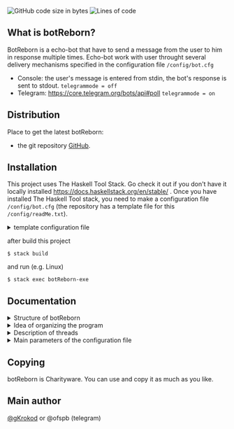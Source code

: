 ![GitHub code size in bytes](https://img.shields.io/github/languages/code-size/gKrokod/botReborn?style=flat-square)
![Lines of code](https://img.shields.io/tokei/lines/github/gKrokod/botReborn?style=flat-square)

## What is botReborn? ##

BotReborn is a echo-bot that have to send a message from the user to 
him in response multiple times. Echo-bot work with user  throught several delivery mechanisms
specified in the configuration file `/config/bot.cfg` 
+ Console: the user's message is entered from stdin, the bot's response is sent to stdout. `telegrammode = off`
+ Telegram: https://core.telegram.org/bots/api#poll `telegrammode = on`

## Distribution ##

Place to get the latest botReborn: 
+ the git repository [GitHub](https://github.com/gKrokod/botReborn).

## Installation ##

This project uses The Haskell Tool Stack. Go check it out if you don't have it locally installed https://docs.haskellstack.org/en/stable/ .
Once you have installed The Haskell Tool stack, you need to make a configuration file `/config/bot.cfg`  (the repository has a template file for this `/config/readMe.txt`). 

<details><summary>template configuration file</summary>
    
    config {
      user {
      repeatcount = "3"
      helpmenu = "Hello! I am echo-bot.\nPossible command : /help, /repeat\nWhat about me? Good to     meet you!"
      repeatmenu = "Number of repeats = "
      }
      url {
        apipath = "/bot"
        bothost = "api.telegram.org"
        timeout = "10"
        offset = "-1"
        token = "_"
        port = "443"
        method = "GET"
        secure = on
      }-
      telegrammode = off
      lvlLog = "Debug"
    }
    
</details>

after build this project
```
$ stack build
```

and run (e.g. Linux)
```
$ stack exec botReborn-exe
```

## Documentation ##

<details><summary>Structure of botReborn</summary> <image src="config/botReborn.svg" alt="structure"></details>

<details><summary>Idea of organizing the program</summary>

  В программе представлен объект под названием stack message в виде tuple
(Maybe Message, Maybe LastMessage), где
  
  * Maybe Message - новое необработанное сообщение.
  * Maybe LastMessage - последнее обработанное сообщение.
     
  Возможные состояния stack message:
  1. (Nothing, Nothing) - инициализируется  при запуске.
  2. (Just msg, Nothing) - при получении первого сообщения.
  3. (Nothing, Just msg) - желаемое состояние, когда программа обработала все поступившие сообщения.
  4. (Just newMsg, Just msg) - промежуточное состояние, когда программа уже обрабатывала сообщение и поступило новое.
  
   События, изменяющие состояние stack message::
  1. Инициализация при запуске программы.
  2. Поступление нового сообщения.
  3. Обработка поступившего сообщения.
  
  Цель программы: поддерживать объект stack message в состоянии (Nothing, Just msg). 
  Для этого используется 2  + n  постоянно работающих потоков, где n количество пользователей.
  
</details>

<details><summary>Description of threads</summary>
  
  1. Основной поток Main (main.hs / main, forever dispatcher)
  
    Цель: поддерживать объект stack message в состоянии (Nothing, Just msg).
    
    Задачи:
      - Загрузить параметры из configuration file.
      - Сформировать окружение для работы.
      - инициализировать объект stack message в состоянии (Nothing, Nothing).
      - запустить поток Watch.
      - запустить потоки Bot при необходимости. При получении сообщения от нового пользователя 
      (т.е. состояние stack message (Just msg, _)) сохранить его в базе данных и запустить поток Bot,
      обрабатывающий сообщения только от данного пользователя. 

  2. Watch (Handlers/Dispatcher.hs / watcherForNewMessage)
   
    Цель: состояние stack message (Just msg, _).
    
    Задачи: 
    - при обнаружении в stack message состояния (Nothing, _), т.е. нет нового необработанного сообщения, 
    запрашивать до получения новое сообщение у выбранного клиента (console, telegram).

  3. Потоки Bot (Handlers/Bot.hs / doWork)
    
    Цель: состояние stack message (Nothing, Just msg).
    
    Задачи:
    -при обнаружении состояния stack message (Just msg, _), т.е. есть новое необработанное сообщение, 
    обработать сообщение согласно заложенной логике. 
  
 
</details>

<details><summary>Main parameters of the configuration file</summary>
  
  1. repeatcount
    
    default number of repeats for user x: 1 <= x <= 5
  
  2. helpmenu
    
    text of menu on commands "/help" and "/start"
   
  3. repeatmenu
    
    text of menu on command "/repeat"
  
  4. token
    
    identifier for Telegram client
  
  5. telegrammode
    
    selection key of client version ("off" - Console client, "on" - TM client)
  
  6. lvlLog
    
    minimum log message level to display ("Debug" < "Warning" < "Error" < "Fatal")   

</details>


## Copying ##

botReborn is Charityware.  You can use and copy it as much as you like.

## Main author ##

[@gKrokod](https://github.com/gKrokod) or @ofspb (telegram)

